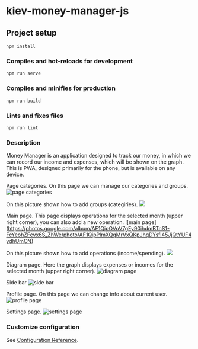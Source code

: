 # kiev-money-manager-js

## Project setup
```
npm install
```

### Compiles and hot-reloads for development
```
npm run serve
```

### Compiles and minifies for production
```
npm run build
```

### Lints and fixes files
```
npm run lint
```

### Description
Money Manager is an application designed to track our money, in which we can record our income and expenses,
which will be shown on the graph. This is PWA, designed primarily for the phone, but is available on any device.


Page categories.
On this page we can manage our categories and groups.
![page categories](https://photos.google.com/album/AF1QipOVoV7gFy90ihdmBTnS1-FcYeohZFcvx6S_ZhWe/photo/AF1QipPj0k7WKiOSNpjx8MynjS28KwdZ7e6jWM9TohNW)

On this picture shown how to add groups (categiries).
![](https://photos.google.com/album/AF1QipOVoV7gFy90ihdmBTnS1-FcYeohZFcvx6S_ZhWe/photo/AF1QipPhh3pP4oYYPAvSbfg7L2XSxBIeStrEfKsjxxv9)


Main page.
This page displays operations for the selected month (upper right corner), you can also add a new operation.
![main page] (https://photos.google.com/album/AF1QipOVoV7gFy90ihdmBTnS1-FcYeohZFcvx6S_ZhWe/photo/AF1QipPlmXQqMrVxQKpJhqDYsfl45JjQtYUF4ydhUmCN)

On this picture shown how to add operations (income/spending).
![](https://photos.google.com/album/AF1QipOVoV7gFy90ihdmBTnS1-FcYeohZFcvx6S_ZhWe/photo/AF1QipN58nq-2YkRt00Lt9USOldV8reAKun5UZI4PvZk)

Diagram page.
Here the graph displays expenses or incomes for the selected month (upper right corner).
![diagram page](https://photos.google.com/album/AF1QipOVoV7gFy90ihdmBTnS1-FcYeohZFcvx6S_ZhWe/photo/AF1QipPeVjdA_aiqxmwFn2VxcI9rIXyKioXht8mkzPjc)

Side bar
![side bar](https://photos.google.com/album/AF1QipOVoV7gFy90ihdmBTnS1-FcYeohZFcvx6S_ZhWe/photo/AF1QipO0qXCpYcXxF1xAs5pXXAxRjErPHae2dq4CDqkD)

Profile page.
On this page we can change info about current user.
![profile page](https://photos.google.com/album/AF1QipOVoV7gFy90ihdmBTnS1-FcYeohZFcvx6S_ZhWe/photo/AF1QipMo2vmGtTIJiO3xrRBd525HX5w13IHj5z-Mb3xa)

Settings page.
![settings page](https://photos.google.com/album/AF1QipOVoV7gFy90ihdmBTnS1-FcYeohZFcvx6S_ZhWe/photo/AF1QipMWDqzoil2LXZEsKOL2yFCmlIDRoA55JrtzAess)

### Customize configuration
See [Configuration Reference](https://cli.vuejs.org/config/).
